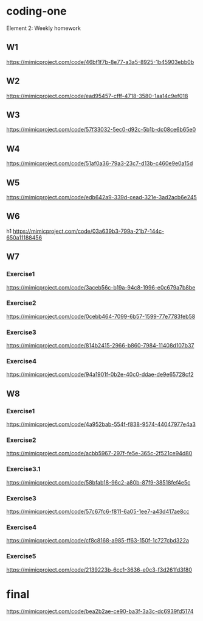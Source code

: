 # coding-one 
Element 2: Weekly homework

## W1
https://mimicproject.com/code/46bf1f7b-8e77-a3a5-8925-1b45903ebb0b

## W2
https://mimicproject.com/code/ead95457-cfff-4718-3580-1aa14c9ef018

## W3
https://mimicproject.com/code/57f33032-5ec0-d92c-5b1b-dc08ce6b65e0

## W4
https://mimicproject.com/code/51af0a36-79a3-23c7-d13b-c460e9e0a15d

## W5
https://mimicproject.com/code/edb642a9-339d-cead-321e-3ad2acb6e245

## W6 
h1
https://mimicproject.com/code/03a639b3-799a-21b7-144c-650a11188456

## W7 
### Exercise1
https://mimicproject.com/code/3aceb56c-b19a-94c8-1996-e0c679a7b8be
### Exercise2
https://mimicproject.com/code/0cebb464-7099-6b57-1599-77e7783feb58
### Exercise3
https://mimicproject.com/code/814b2415-2966-b860-7984-11408d107b37
### Exercise4
https://mimicproject.com/code/94a1901f-0b2e-40c0-ddae-de9e65728cf2

## W8 
### Exercise1
https://mimicproject.com/code/4a952bab-554f-f838-9574-44047977e4a3
### Exercise2
https://mimicproject.com/code/acbb5967-297f-fe5e-365c-2f521ce94d80
### Exercise3.1
https://mimicproject.com/code/58bfab18-96c2-a80b-87f9-38518fef4e5c
### Exercise3
https://mimicproject.com/code/57c67fc6-f811-6a05-1ee7-a43d417ae8cc
### Exercise4
https://mimicproject.com/code/cf8c8168-a985-ff63-150f-1c727cbd322a
### Exercise5
https://mimicproject.com/code/2139223b-6cc1-3636-e0c3-f3d261fd3f80

# final
https://mimicproject.com/code/bea2b2ae-ce90-ba3f-3a3c-dc6939fd5174


